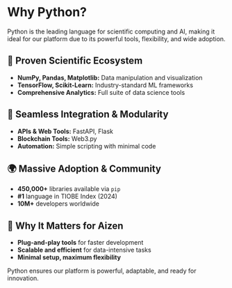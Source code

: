 # Why Python?

Python is the leading language for scientific computing and AI, making it ideal for our platform due to its powerful tools, flexibility, and wide adoption.

## 🚀 Proven Scientific Ecosystem

-   **NumPy, Pandas, Matplotlib:** Data manipulation and visualization
-   **TensorFlow, Scikit-Learn:** Industry-standard ML frameworks
-   **Comprehensive Analytics:** Full suite of data science tools

## 🔗 Seamless Integration & Modularity

-   **APIs & Web Tools:** FastAPI, Flask
-   **Blockchain Tools:** Web3.py
-   **Automation:** Simple scripting with minimal code

## 🌍 Massive Adoption & Community

-   **450,000+** libraries available via `pip`
-   **#1** language in TIOBE Index (2024)
-   **10M+** developers worldwide

## 🎯 Why It Matters for Aizen

-   **Plug-and-play tools** for faster development
-   **Scalable and efficient** for data-intensive tasks
-   **Minimal setup, maximum flexibility**

Python ensures our platform is powerful, adaptable, and ready for innovation.
